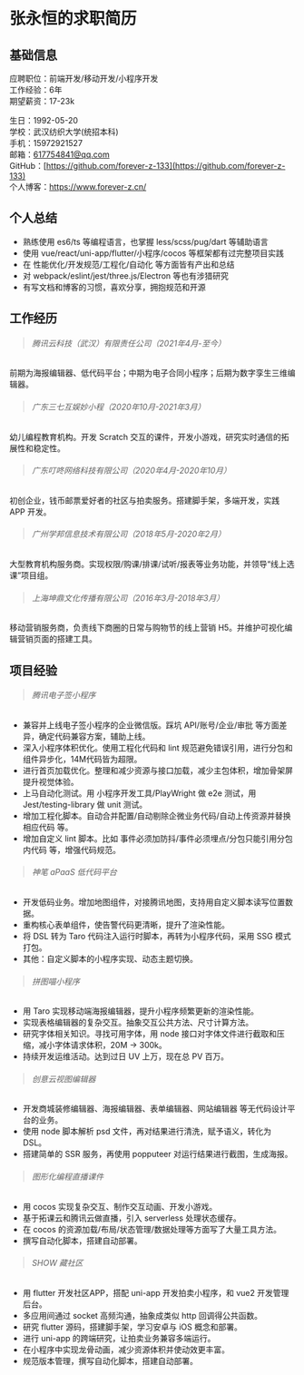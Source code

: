 # 张永恒的求职简历

## 基础信息

应聘职位：前端开发/移动开发/小程序开发<br />
工作经验：6年<br />
期望薪资：17-23k<br />

生日：1992-05-20<br />
学校：武汉纺织大学(统招本科)<br />
手机：15972921527<br />
邮箱：617754841@qq.com<br />
GitHub：[https://github.com/forever-z-133](https://github.com/forever-z-133)<br />
个人博客：https://www.forever-z.cn/<br />

## 个人总结

* 熟练使用 es6/ts 等编程语言，也掌握 less/scss/pug/dart 等辅助语言
* 使用 vue/react/uni-app/flutter/小程序/cocos 等框架都有过完整项目实践
* 在 性能优化/开发规范/工程化/自动化 等方面皆有产出和总结
* 对 webpack/eslint/jest/three.js/Electron 等也有涉猎研究
* 有写文档和博客的习惯，喜欢分享，拥抱规范和开源

## 工作经历

> ###### 腾讯云科技（武汉）有限责任公司（2021年4月-至今）

前期为海报编辑器、低代码平台；中期为电子合同小程序；后期为数字孪生三维编辑器。

> ###### 广东三七互娱妙小程（2020年10月-2021年3月）

幼儿编程教育机构。开发 Scratch 交互的课件，开发小游戏，研究实时通信的拓展性和稳定性。

> ###### 广东叮咚网络科技有限公司（2020年4月-2020年10月）

初创企业，钱币邮票爱好者的社区与拍卖服务。搭建脚手架，多端开发，实践 APP 开发。

> ###### 广州学邦信息技术有限公司（2018年5月-2020年2月）

大型教育机构服务商。实现权限/购课/排课/试听/报表等业务功能，并领导“线上选课”项目组。

> ###### 上海坤鼎文化传播有限公司（2016年3月-2018年3月）

移动营销服务商，负责线下商圈的日常与购物节的线上营销 H5。并维护可视化编辑营销页面的搭建工具。

## 项目经验

> ###### 腾讯电子签小程序

* 兼容并上线电子签小程序的企业微信版。踩坑 API/账号/企业/审批 等方面差异，确定代码兼容方案，辅助上线。
* 深入小程序体积优化。使用工程化代码和 lint 规范避免错误引用，进行分包和组件异步化，14M代码皆为超限。
* 进行首页加载优化。整理和减少资源与接口加载，减少主包体积，增加骨架屏提升视觉体验。
* 上马自动化测试。用 小程序开发工具/PlayWright 做 e2e 测试，用 Jest/testing-library 做 unit 测试。
* 增加工程化脚本。自动合并配置/自动剔除企微业务代码/自动上传资源并替换相应代码 等。
* 增加自定义 lint 脚本。比如 事件必须加防抖/事件必须埋点/分包只能引用分包内代码 等，增强代码规范。

> ###### 神笔 aPaaS 低代码平台

* 开发低码业务。增加地图组件，对接腾讯地图，支持用自定义脚本读写位置数据。
* 重构核心表单组件，使告警代码更清晰，提升了渲染性能。
* 将 DSL 转为 Taro 代码注入运行时脚本，再转为小程序代码，采用 SSG 模式打包。
* 其他：自定义脚本的小程序实现、动态主题切换。

> ###### 拼图喵小程序

* 用 Taro 实现移动端海报编辑器，提升小程序频繁更新的渲染性能。
* 实现表格编辑器的复杂交互。抽象交互公共方法、尺寸计算方法。
* 研究字体相关知识。寻找可用字体，用 node 接口对字体文件进行截取和压缩，减小字体请求体积，20M -> 300k。
* 持续开发运维活动。达到过日 UV 上万，现在总 PV 百万。

> ###### 创意云视图编辑器

* 开发商城装修编辑器、海报编辑器、表单编辑器、网站编辑器 等无代码设计平台的业务。
* 使用 node 脚本解析 psd 文件，再对结果进行清洗，赋予语义，转化为 DSL。
* 搭建简单的 SSR 服务，再使用 popputeer 对运行结果进行截图，生成海报。

> ###### 图形化编程直播课件

* 用 cocos 实现复杂交互、制作交互动画、开发小游戏。
* 基于拓课云和腾讯云做直播，引入 serverless 处理状态缓存。
* 在 cocos 的资源加载/布局/状态管理/数据处理等方面写了大量工具方法。
* 撰写自动化脚本，搭建自动部署。

> ###### SHOW 藏社区

* 用 flutter 开发社区APP，搭配 uni-app 开发拍卖小程序，和 vue2 开发管理后台。
* 多应用间通过 socket 高频沟通，抽象成类似 http 回调得公共函数。
* 研究 flutter 源码，搭建脚手架，学习安卓与 iOS 概念和部署。
* 进行 uni-app 的跨端研究，让拍卖业务兼容多端运行。
* 在小程序中实现龙骨动画，减少资源体积并使动效更丰富。
* 规范版本管理，撰写自动化脚本，搭建自动部署。
